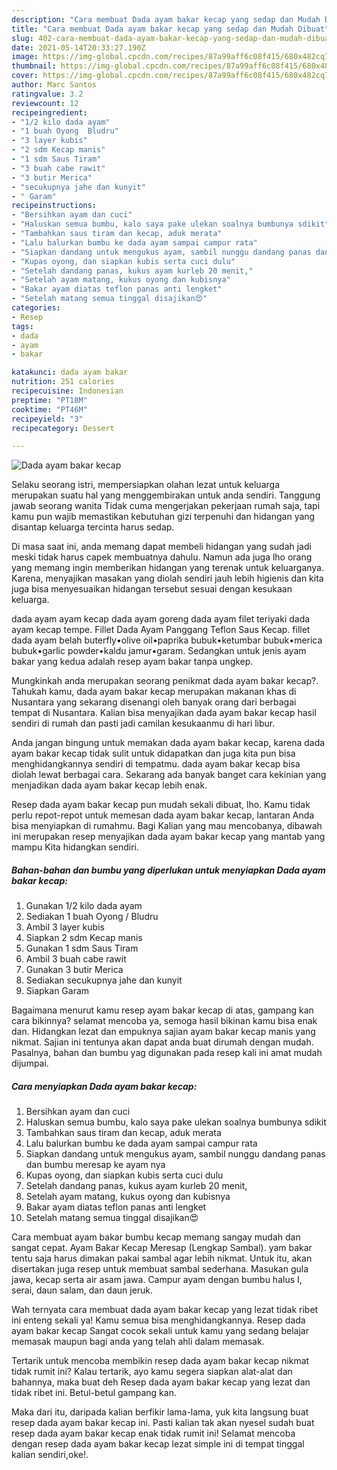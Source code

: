 ```yaml
---
description: "Cara membuat Dada ayam bakar kecap yang sedap dan Mudah Dibuat"
title: "Cara membuat Dada ayam bakar kecap yang sedap dan Mudah Dibuat"
slug: 402-cara-membuat-dada-ayam-bakar-kecap-yang-sedap-dan-mudah-dibuat
date: 2021-05-14T20:33:27.190Z
image: https://img-global.cpcdn.com/recipes/87a99aff6c08f415/680x482cq70/dada-ayam-bakar-kecap-foto-resep-utama.jpg
thumbnail: https://img-global.cpcdn.com/recipes/87a99aff6c08f415/680x482cq70/dada-ayam-bakar-kecap-foto-resep-utama.jpg
cover: https://img-global.cpcdn.com/recipes/87a99aff6c08f415/680x482cq70/dada-ayam-bakar-kecap-foto-resep-utama.jpg
author: Marc Santos
ratingvalue: 3.2
reviewcount: 12
recipeingredient:
- "1/2 kilo dada ayam"
- "1 buah Oyong  Bludru"
- "3 layer kubis"
- "2 sdm Kecap manis"
- "1 sdm Saus Tiram"
- "3 buah cabe rawit"
- "3 butir Merica"
- "secukupnya jahe dan kunyit"
- " Garam"
recipeinstructions:
- "Bersihkan ayam dan cuci"
- "Haluskan semua bumbu, kalo saya pake ulekan soalnya bumbunya sdikit"
- "Tambahkan saus tiram dan kecap, aduk merata"
- "Lalu balurkan bumbu ke dada ayam sampai campur rata"
- "Siapkan dandang untuk mengukus ayam, sambil nunggu dandang panas dan bumbu meresap ke ayam nya"
- "Kupas oyong, dan siapkan kubis serta cuci dulu"
- "Setelah dandang panas, kukus ayam kurleb 20 menit,"
- "Setelah ayam matang, kukus oyong dan kubisnya"
- "Bakar ayam diatas teflon panas anti lengket"
- "Setelah matang semua tinggal disajikan😍"
categories:
- Resep
tags:
- dada
- ayam
- bakar

katakunci: dada ayam bakar 
nutrition: 251 calories
recipecuisine: Indonesian
preptime: "PT18M"
cooktime: "PT46M"
recipeyield: "3"
recipecategory: Dessert

---
```



![Dada ayam bakar kecap](https://img-global.cpcdn.com/recipes/87a99aff6c08f415/680x482cq70/dada-ayam-bakar-kecap-foto-resep-utama.jpg)

Selaku seorang istri, mempersiapkan olahan lezat untuk keluarga merupakan suatu hal yang menggembirakan untuk anda sendiri. Tanggung jawab seorang  wanita Tidak cuma mengerjakan pekerjaan rumah saja, tapi kamu pun wajib memastikan kebutuhan gizi terpenuhi dan hidangan yang disantap keluarga tercinta harus sedap.

Di masa  saat ini, anda memang dapat membeli hidangan yang sudah jadi meski tidak harus capek membuatnya dahulu. Namun ada juga lho orang yang memang ingin memberikan hidangan yang terenak untuk keluarganya. Karena, menyajikan masakan yang diolah sendiri jauh lebih higienis dan kita juga bisa menyesuaikan hidangan tersebut sesuai dengan kesukaan keluarga. 

dada ayam ayam kecap dada ayam goreng dada ayam filet teriyaki dada ayam kecap tempe. Fillet Dada Ayam Panggang Teflon Saus Kecap. fillet dada ayam belah buterfly•olive oil•paprika bubuk•ketumbar bubuk•merica bubuk•garlic powder•kaldu jamur•garam. Sedangkan untuk jenis ayam bakar yang kedua adalah resep ayam bakar tanpa ungkep.

Mungkinkah anda merupakan seorang penikmat dada ayam bakar kecap?. Tahukah kamu, dada ayam bakar kecap merupakan makanan khas di Nusantara yang sekarang disenangi oleh banyak orang dari berbagai tempat di Nusantara. Kalian bisa menyajikan dada ayam bakar kecap hasil sendiri di rumah dan pasti jadi camilan kesukaanmu di hari libur.

Anda jangan bingung untuk memakan dada ayam bakar kecap, karena dada ayam bakar kecap tidak sulit untuk didapatkan dan juga kita pun bisa menghidangkannya sendiri di tempatmu. dada ayam bakar kecap bisa diolah lewat berbagai cara. Sekarang ada banyak banget cara kekinian yang menjadikan dada ayam bakar kecap lebih enak.

Resep dada ayam bakar kecap pun mudah sekali dibuat, lho. Kamu tidak perlu repot-repot untuk memesan dada ayam bakar kecap, lantaran Anda bisa menyiapkan di rumahmu. Bagi Kalian yang mau mencobanya, dibawah ini merupakan resep menyajikan dada ayam bakar kecap yang mantab yang mampu Kita hidangkan sendiri.

<!--inarticleads1-->

##### Bahan-bahan dan bumbu yang diperlukan untuk menyiapkan Dada ayam bakar kecap:

1. Gunakan 1/2 kilo dada ayam
1. Sediakan 1 buah Oyong / Bludru
1. Ambil 3 layer kubis
1. Siapkan 2 sdm Kecap manis
1. Gunakan 1 sdm Saus Tiram
1. Ambil 3 buah cabe rawit
1. Gunakan 3 butir Merica
1. Sediakan secukupnya jahe dan kunyit
1. Siapkan  Garam


Bagaimana menurut kamu resep ayam bakar kecap di atas, gampang kan cara bikinnya? selamat mencoba ya, semoga hasil bikinan kamu bisa enak dan. Hidangkan lezat dan empuknya sajian ayam bakar kecap manis yang nikmat. Sajian ini tentunya akan dapat anda buat dirumah dengan mudah. Pasalnya, bahan dan bumbu yag digunakan pada resep kali ini amat mudah dijumpai. 

<!--inarticleads2-->

##### Cara menyiapkan Dada ayam bakar kecap:

1. Bersihkan ayam dan cuci
1. Haluskan semua bumbu, kalo saya pake ulekan soalnya bumbunya sdikit
1. Tambahkan saus tiram dan kecap, aduk merata
1. Lalu balurkan bumbu ke dada ayam sampai campur rata
1. Siapkan dandang untuk mengukus ayam, sambil nunggu dandang panas dan bumbu meresap ke ayam nya
1. Kupas oyong, dan siapkan kubis serta cuci dulu
1. Setelah dandang panas, kukus ayam kurleb 20 menit,
1. Setelah ayam matang, kukus oyong dan kubisnya
1. Bakar ayam diatas teflon panas anti lengket
1. Setelah matang semua tinggal disajikan😍


Cara membuat ayam bakar bumbu kecap memang sangay mudah dan sangat cepat. Ayam Bakar Kecap Meresap (Lengkap Sambal). yam bakar tentu saja harus dimakan pakai sambal agar lebih nikmat. Untuk itu, akan disertakan juga resep untuk membuat sambal sederhana. Masukan gula jawa, kecap serta air asam jawa. Campur ayam dengan bumbu halus I, serai, daun salam, dan daun jeruk. 

Wah ternyata cara membuat dada ayam bakar kecap yang lezat tidak ribet ini enteng sekali ya! Kamu semua bisa menghidangkannya. Resep dada ayam bakar kecap Sangat cocok sekali untuk kamu yang sedang belajar memasak maupun bagi anda yang telah ahli dalam memasak.

Tertarik untuk mencoba membikin resep dada ayam bakar kecap nikmat tidak rumit ini? Kalau tertarik, ayo kamu segera siapkan alat-alat dan bahannya, maka buat deh Resep dada ayam bakar kecap yang lezat dan tidak ribet ini. Betul-betul gampang kan. 

Maka dari itu, daripada kalian berfikir lama-lama, yuk kita langsung buat resep dada ayam bakar kecap ini. Pasti kalian tak akan nyesel sudah buat resep dada ayam bakar kecap enak tidak rumit ini! Selamat mencoba dengan resep dada ayam bakar kecap lezat simple ini di tempat tinggal kalian sendiri,oke!.


